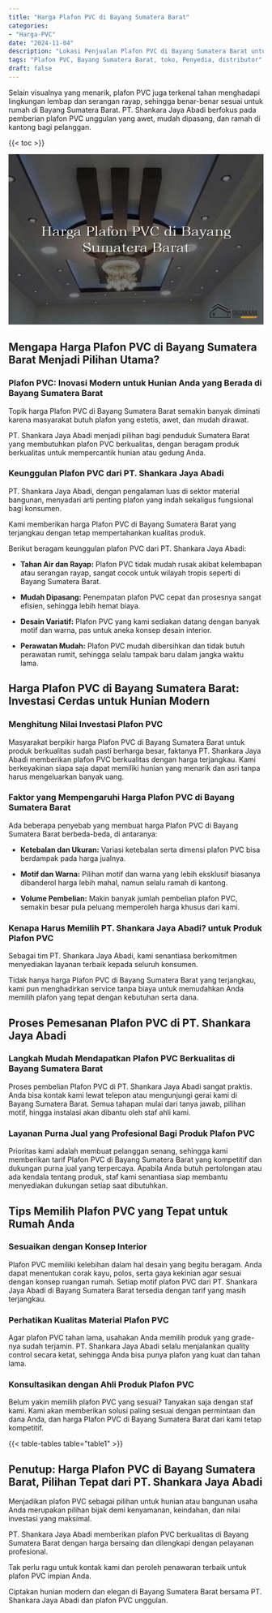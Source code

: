 ```yaml
---
title: "Harga Plafon PVC di Bayang Sumatera Barat"
categories: 
- "Harga-PVC"
date: "2024-11-04"
description: "Lokasi Penjualan Plafon PVC di Bayang Sumatera Barat untuk tempat tinggal, office, dan ritel. Produk unggulan, pilihan motif, warna modern, beserta servis instalasi dikerjakan oleh teknisi berpengalaman serta kepastian resmi!|Jasa penjualan Plafon PVC di Bayang Sumatera Barat bagi keperluan rumah, perkantoran, atau toko, dengan produk unggulan dan instalasi oleh tenaga ahli profesional serta garansi resmi.|Pilihan Plafon PVC di Bayang Sumatera Barat yang terpercaya bagi hunian, kantor, dan ritel, dengan panel berkualitas dan penempatan ditangani oleh tenaga ahli berpengalaman serta jaminan resmi.|Penjualan Plafon PVC di Bayang Sumatera Barat untuk hunian, kantor, serta gerai, beserta panel unggulan dan pemasangan dikerjakan oleh tenaga ahli ahli, disertai beserta kepastian resmi.}"
tags: "Plafon PVC, Bayang Sumatera Barat, toko, Penyedia, distributor"
draft: false
---
```


Selain visualnya yang menarik, plafon PVC juga terkenal tahan menghadapi lingkungan lembap dan serangan rayap, sehingga benar-benar sesuai untuk rumah di Bayang Sumatera Barat. PT. Shankara Jaya Abadi berfokus pada pemberian plafon PVC unggulan yang awet, mudah dipasang, dan ramah di kantong bagi pelanggan.

{{< toc >}}

![Harga Plafon PVC di Bayang Sumatera Barat](/images/Harga-PVC/Harga-Plafon-PVC-di-Bayang-Sumatera-Barat.png)


## Mengapa Harga Plafon PVC di Bayang Sumatera Barat Menjadi Pilihan Utama?

### Plafon PVC: Inovasi Modern untuk Hunian Anda yang Berada di Bayang Sumatera Barat

Topik harga Plafon PVC di Bayang Sumatera Barat semakin banyak diminati karena masyarakat butuh plafon yang estetis, awet, dan mudah dirawat.

PT. Shankara Jaya Abadi menjadi pilihan bagi penduduk Sumatera Barat yang membutuhkan plafon PVC berkualitas, dengan beragam produk berkualitas untuk mempercantik hunian atau gedung Anda.

### Keunggulan Plafon PVC dari PT. Shankara Jaya Abadi

PT. Shankara Jaya Abadi, dengan pengalaman luas di sektor material bangunan, menyadari arti penting plafon yang indah sekaligus fungsional bagi konsumen.

Kami memberikan harga Plafon PVC di Bayang Sumatera Barat yang terjangkau dengan tetap mempertahankan kualitas produk.

Berikut beragam keunggulan plafon PVC dari PT. Shankara Jaya Abadi:

- **Tahan Air dan Rayap:** Plafon PVC tidak mudah rusak akibat kelembapan atau serangan rayap, sangat cocok untuk wilayah tropis seperti di Bayang Sumatera Barat.

- **Mudah Dipasang:** Penempatan plafon PVC cepat dan prosesnya sangat efisien, sehingga lebih hemat biaya.

- **Desain Variatif:** Plafon PVC yang kami sediakan datang dengan banyak motif dan warna, pas untuk aneka konsep desain interior.

- **Perawatan Mudah:** Plafon PVC mudah dibersihkan dan tidak butuh perawatan rumit, sehingga selalu tampak baru dalam jangka waktu lama.

## Harga Plafon PVC di Bayang Sumatera Barat: Investasi Cerdas untuk Hunian Modern

### Menghitung Nilai Investasi Plafon PVC

Masyarakat berpikir harga Plafon PVC di Bayang Sumatera Barat untuk produk berkualitas sudah pasti berharga besar, faktanya PT. Shankara Jaya Abadi memberikan plafon PVC berkualitas dengan harga terjangkau. Kami berkeyakinan siapa saja dapat memiliki hunian yang menarik dan asri tanpa harus mengeluarkan banyak uang.

### Faktor yang Mempengaruhi Harga Plafon PVC di Bayang Sumatera Barat

Ada beberapa penyebab yang membuat harga Plafon PVC di Bayang Sumatera Barat berbeda-beda, di antaranya:

- **Ketebalan dan Ukuran:** Variasi ketebalan serta dimensi plafon PVC bisa berdampak pada harga jualnya.

- **Motif dan Warna:** Pilihan motif dan warna yang lebih eksklusif biasanya dibanderol harga lebih mahal, namun selalu ramah di kantong.

- **Volume Pembelian:** Makin banyak jumlah pembelian plafon PVC, semakin besar pula peluang memperoleh harga khusus dari kami.

### Kenapa Harus Memilih PT. Shankara Jaya Abadi? untuk Produk Plafon PVC

Sebagai tim PT. Shankara Jaya Abadi, kami senantiasa berkomitmen menyediakan layanan terbaik kepada seluruh konsumen.

Tidak hanya harga Plafon PVC di Bayang Sumatera Barat yang terjangkau, kami pun menghadirkan service tanpa biaya untuk memudahkan Anda memilih plafon yang tepat dengan kebutuhan serta dana.

## Proses Pemesanan Plafon PVC di PT. Shankara Jaya Abadi

### Langkah Mudah Mendapatkan Plafon PVC Berkualitas di Bayang Sumatera Barat

Proses pembelian Plafon PVC di PT. Shankara Jaya Abadi sangat praktis. Anda bisa kontak kami lewat telepon atau mengunjungi gerai kami di Bayang Sumatera Barat. Semua tahapan mulai dari tanya jawab, pilihan motif, hingga instalasi akan dibantu oleh staf ahli kami.

### Layanan Purna Jual yang Profesional Bagi Produk Plafon PVC

Prioritas kami adalah membuat pelanggan senang, sehingga kami memberikan tarif Plafon PVC di Bayang Sumatera Barat yang kompetitif dan dukungan purna jual yang terpercaya. Apabila Anda butuh pertolongan atau ada kendala tentang produk, staf kami senantiasa siap membantu menyediakan dukungan setiap saat dibutuhkan.

## Tips Memilih Plafon PVC yang Tepat untuk Rumah Anda

### Sesuaikan dengan Konsep Interior

Plafon PVC memiliki kelebihan dalam hal desain yang begitu beragam. Anda dapat menentukan corak kayu, polos, serta gaya kekinian agar sesuai dengan konsep ruangan rumah. Setiap motif plafon PVC dari PT. Shankara Jaya Abadi di Bayang Sumatera Barat tersedia dengan tarif yang masih terjangkau.

### Perhatikan Kualitas Material Plafon PVC

Agar plafon PVC tahan lama, usahakan Anda memilih produk yang grade-nya sudah terjamin. PT. Shankara Jaya Abadi selalu menjalankan quality control secara ketat, sehingga Anda bisa punya plafon yang kuat dan tahan lama.

### Konsultasikan dengan Ahli Produk Plafon PVC

Belum yakin memilih plafon PVC yang sesuai? Tanyakan saja dengan staf kami. Kami akan memberikan solusi paling sesuai dengan permintaan dan dana Anda, dan harga Plafon PVC di Bayang Sumatera Barat dari kami tetap kompetitif.

{{< table-tables table="table1" >}}

## Penutup: Harga Plafon PVC di Bayang Sumatera Barat, Pilihan Tepat dari PT. Shankara Jaya Abadi

Menjadikan plafon PVC sebagai pilihan untuk hunian atau bangunan usaha Anda merupakan pilihan bijak demi kenyamanan, keindahan, dan nilai investasi yang maksimal.

PT. Shankara Jaya Abadi memberikan plafon PVC berkualitas di Bayang Sumatera Barat dengan harga bersaing dan dilengkapi dengan pelayanan profesional.

Tak perlu ragu untuk kontak kami dan peroleh penawaran terbaik untuk plafon PVC impian Anda.

Ciptakan hunian modern dan elegan di Bayang Sumatera Barat bersama PT. Shankara Jaya Abadi dan plafon PVC unggulan.